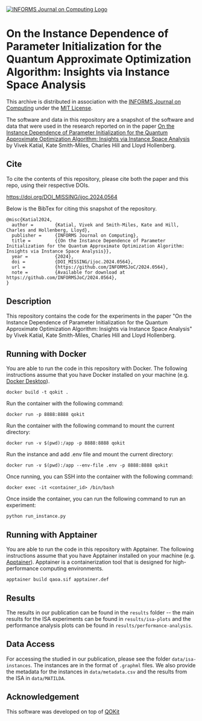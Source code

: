 [![INFORMS Journal on Computing Logo](https://INFORMSJoC.github.io/logos/INFORMS_Journal_on_Computing_Header.jpg)](https://pubsonline.informs.org/journal/ijoc)

# On the Instance Dependence of Parameter Initialization for the Quantum Approximate Optimization Algorithm: Insights via Instance Space Analysis

This archive is distributed in association with the [INFORMS Journal on
Computing](https://pubsonline.informs.org/journal/ijoc) under the [MIT License](LICENSE).

The software and data in this repository are a snapshot of the software and data
that were used in the research reported on in the paper 
[On the Instance Dependence of Parameter Initialization for the Quantum Approximate Optimization Algorithm: Insights via Instance Space Analysis](DOI_MISSING) by Vivek Katial, Kate Smith-Miles, Charles Hill and Lloyd Hollenberg.

## Cite

To cite the contents of this repository, please cite both the paper and this repo, using their respective DOIs.

https://doi.org/DOI_MISSING/ijoc.2024.0564

Below is the BibTex for citing this snapshot of the repository.

```
@misc{Katial2024,
  author =        {Katial, Vivek and Smith-Miles, Kate and Hill, Charles and Hollenberg, Lloyd},
  publisher =     {INFORMS Journal on Computing},
  title =         {{On the Instance Dependence of Parameter Initialization for the Quantum Approximate Optimization Algorithm: Insights via Instance Space Analysis}},
  year =          {2024},
  doi =           {DOI_MISSING/ijoc.2024.0564},
  url =           {https://github.com/INFORMSJoC/2024.0564},
  note =          {Available for download at https://github.com/INFORMSJoC/2024.0564},
}  
```

## Description

This repository contains the code for the experiments in the paper "On the Instance Dependence of Parameter Initialization for the Quantum Approximate Optimization Algorithm: Insights via Instance Space Analysis" by Vivek Katial, Kate Smith-Miles, Charles Hill and Lloyd Hollenberg.

## Running with Docker

You are able to run the code in this repository with Docker. The following instructions assume that you have Docker installed on your machine (e.g. [Docker Desktop](https://www.docker.com/products/docker-desktop/)).

```
docker build -t qokit .
```

Run the container with the following command:
```
docker run -p 8888:8888 qokit
```

Run the container with the following command to mount the current directory:
```
docker run -v $(pwd):/app -p 8888:8888 qokit
```

Run the instance and add .env file and mount the current directory:
```
docker run -v $(pwd):/app --env-file .env -p 8888:8888 qokit
```

Once running, you can SSH into the container with the following command:
```
docker exec -it <container_id> /bin/bash
```

Once inside the container, you can run the following command to run an experiment:

```
python run_instance.py
```

## Running with Apptainer

You are able to run the code in this repository with Apptainer. The following instructions assume that you have Apptainer installed on your machine (e.g. [Apptainer](https://apptainer.org/docs/user/installation.html)). Apptainer is a containerization tool that is designed for high-performance computing environments.

```
apptainer build qaoa.sif apptainer.def
```

## Results

The results in our publication can be found in the `results` folder -- the main results for the ISA experiments can be found in `results/isa-plots` and the performance analysis plots can be found in `results/performance-analysis`.



## Data Access

For accessing the studied in our publication, please see the folder `data/isa-instances`. The instances are in the format of `.graphml` files. We also provide the metadata for the instances in `data/metadata.csv` and the results from the ISA in `data/MATILDA`.

## Acknowledgement

This software was developed on top of [QOKit](https://github.com/jpmorganchase/QOKit)